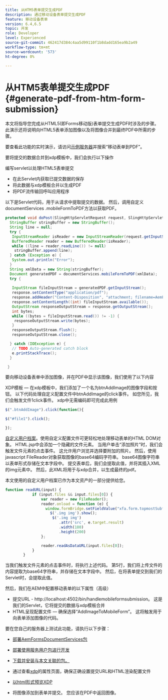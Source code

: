```yaml
---
title: 从HTM5表单提交生成PDF
description: 通过移动设备表单提交生成PDF
feature: 移动设备表单
version: 6.4,6.5
topic: 开发
role: Developer
level: Experienced
source-git-commit: 462417d384c4aa5d99110f1b8dadd165ea9b2a49
workflow-type: tm+mt
source-wordcount: '573'
ht-degree: 0%

---
```



# 从HTM5表单提交生成PDF {#generate-pdf-from-htm-form-submission}

本文将指导您完成从HTML5(即Forms移动版)表单提交生成PDF时涉及的步骤。 此演示还将说明向HTML5表单添加图像以及将图像合并到最终PDF中所需的步骤。

要查看此功能的实时演示，请访问[示例服务器](https://forms.enablementadobe.com/content/samples/samples.html?query=0)并搜索“移动表单到PDF”。

要将提交的数据合并到xdp模板中，我们会执行以下操作

编写servlet以处理HTML5表单提交

* 在此Servlet内获取已提交数据的保存
* 将此数据与xdp模板合并以生成PDF
* 将PDF流传输回呼叫应用程序

以下是Servlet代码，用于从请求中提取提交的数据。 然后，调用自定义documentServices .mobileFormToPDF方法以获取PDF。

```java
protected void doPost(SlingHttpServletRequest request, SlingHttpServletResponse response) {
  StringBuffer stringBuffer = new StringBuffer();
  String line = null;
  try {
   InputStreamReader isReader = new InputStreamReader(request.getInputStream(), "UTF-8");
   BufferedReader reader = new BufferedReader(isReader);
   while ((line = reader.readLine()) != null)
    stringBuffer.append(line);
  } catch (Exception e) {
   System.out.println("Error");
  }
  String xmlData = new String(stringBuffer);
  Document generatedPDF = documentServices.mobileFormToPDF(xmlData);
  try {
   
   InputStream fileInputStream = generatedPDF.getInputStream();
   response.setContentType("application/pdf");
   response.addHeader("Content-Disposition", "attachment; filename=AemFormsRocks.pdf");
   response.setContentLength((int) fileInputStream.available());
   OutputStream responseOutputStream = response.getOutputStream();
   int bytes;
   while ((bytes = fileInputStream.read()) != -1) {
    responseOutputStream.write(bytes);
   }
   responseOutputStream.flush();
   responseOutputStream.close();

  } catch (IOException e) {
   // TODO Auto-generated catch block
   e.printStackTrace();
  }

 }
```

要向移动设备表单中添加图像，并在PDF中显示该图像，我们使用了以下内容

XDP模板 — 在xdp模板中，我们添加了一个名为btnAddImage的图像字段和按钮。 以下代码处理自定义配置文件中btnAddImage的click事件。 如您所见，我们会触发文件1click事件。 xdp中无需编码即可完成此用例

```javascript
$(".btnAddImage").click(function(){

$("#file1").click();

});
```

[自定义用户档案](https://helpx.adobe.com/livecycle/help/mobile-forms/creating-profile.html#CreatingCustomProfiles)。使用自定义配置文件可更轻松地处理移动表单的HTML DOM对象。 HTML.jsp中会添加一个隐藏的文件元素。 当用户单击“添加照片”时，我们会触发文件元素的点击事件。 这允许用户浏览并选择要附加的照片。 然后，使用javascript FileReader对象获取图像的base64编码字符串。 base64图像字符串以表单形式存储在文本字段中。 提交表单后，我们会提取此值，并将其插入XML的img元素中。 然后，此XML将用于与xdp合并，以生成最终的pdf。

本文使用的自定义用户档案已作为本文资产的一部分提供给您。

```javascript
function readURL(input) {
            if (input.files && input.files[0]) {
                var reader = new FileReader();
                reader.onload = function (e) {
                  window.formBridge.setFieldValue("xfa.form.topmostSubform.Page1.base64image",reader.result);
                    $('.img img').show();
                     $('.img img')
                        .attr('src', e.target.result)
                        .width(180)
                        .height(200)
                };

                reader.readAsDataURL(input.files[0]);
            }
        }
```

当我们触发文件元素的点击事件时，将执行上述代码。 第5行，我们将上传文件的内容提取为base64字符串，并存储在文本字段中。 然后，在将表单提交到我们的Servlet时，会提取此值。

然后，我们在AEM中配置移动表单的以下属性（高级）

* 提交URL - http://localhost:4502/bin/handlemobileformsubmission。 这是我们的Servlet，它将提交的数据与xdp模板合并
* HTML呈现配置文件 — 确保选择“AddImageToMobileForm”。 这将触发用于向表单添加图像的代码。

要在您自己的服务器上测试此功能，请执行以下步骤：

* [部署AemFormsDocumentServices包](/help/forms/assets/common-osgi-bundles/AEMFormsDocumentServices.core-1.0-SNAPSHOT.jar)

* [部署使用服务用户包进行开发](/help/forms/assets/common-osgi-bundles/DevelopingWithServiceUser.jar)

* [下载并安装与本文关联的包。](assets/pdf-from-mobile-form-submission.zip)

* 通过查看[xdp](http://localhost:4502/libs/fd/fm/gui/content/forms/formmetadataeditor.html/content/dam/formsanddocuments/schengen.xdp)的属性页面，确保正确设置提交URL和HTML渲染配置文件

* [以html形式预览XDP](http://localhost:4502/content/dam/formsanddocuments/schengen.xdp/jcr:content)

* 将图像添加到表单并提交。 您应该在PDF中返回图像。

